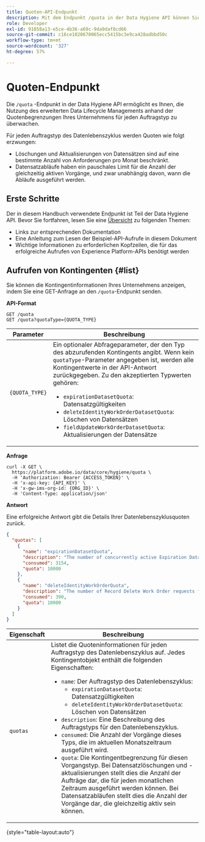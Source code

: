 ```yaml
---
title: Quoten-API-Endpunkt
description: Mit dem Endpunkt /quota in der Data Hygiene API können Sie die Nutzung des erweiterten Data Lifecycle Managements anhand der monatlichen Quotenbegrenzungen Ihres Unternehmens für jeden Auftragstyp überwachen.
role: Developer
exl-id: 91858a13-e5ce-4b36-a69c-9da9daf8cd66
source-git-commit: c16ce1020670065ecc5415bc3e9ca428adbbd50c
workflow-type: tm+mt
source-wordcount: '327'
ht-degree: 57%

---
```


# Quoten-Endpunkt

Die `/quota` -Endpunkt in der Data Hygiene API ermöglicht es Ihnen, die Nutzung des erweiterten Data Lifecycle Managements anhand der Quotenbegrenzungen Ihres Unternehmens für jeden Auftragstyp zu überwachen.

Für jeden Auftragstyp des Datenlebenszyklus werden Quoten wie folgt erzwungen:

* Löschungen und Aktualisierungen von Datensätzen sind auf eine bestimmte Anzahl von Anforderungen pro Monat beschränkt.
* Datensatzabläufe haben ein pauschales Limit für die Anzahl der gleichzeitig aktiven Vorgänge, und zwar unabhängig davon, wann die Abläufe ausgeführt werden.

## Erste Schritte

Der in diesem Handbuch verwendete Endpunkt ist Teil der Data Hygiene API. Bevor Sie fortfahren, lesen Sie eine [Übersicht](./overview.md) zu folgenden Themen:

* Links zur entsprechenden Dokumentation
* Eine Anleitung zum Lesen der Beispiel-API-Aufrufe in diesem Dokument
* Wichtige Informationen zu erforderlichen Kopfzeilen, die für das erfolgreiche Aufrufen von Experience Platform-APIs benötigt werden

## Aufrufen von Kontingenten {#list}

Sie können die Kontingentinformationen Ihres Unternehmens anzeigen, indem Sie eine GET-Anfrage an den `/quota`-Endpunkt senden.

**API-Format**

```http
GET /quota
GET /quota?quotaType={QUOTA_TYPE}
```

| Parameter | Beschreibung |
| --- | --- |
| `{QUOTA_TYPE}` | Ein optionaler Abfrageparameter, der den Typ des abzurufenden Kontingents angibt. Wenn kein `quotaType`-Parameter angegeben ist, werden alle Kontingentwerte in der API-Antwort zurückgegeben. Zu den akzeptierten Typwerten gehören:<ul><li>`expirationDatasetQuota`: Datensatzgültigkeiten</li><li>`deleteIdentityWorkOrderDatasetQuota`: Löschen von Datensätzen</li><li>`fieldUpdateWorkOrderDatasetQuota`: Aktualisierungen der Datensätze</li></ul> |

**Anfrage**

```shell
curl -X GET \
  https://platform.adobe.io/data/core/hygiene/quota \
  -H 'Authorization: Bearer {ACCESS_TOKEN}' \
  -H 'x-api-key: {API_KEY}' \
  -H 'x-gw-ims-org-id: {ORG_ID}' \
  -H 'Content-Type: application/json'
```

**Antwort**

Eine erfolgreiche Antwort gibt die Details Ihrer Datenlebenszyklusquoten zurück.

```json
{
  "quotas": [
    {
      "name": "expirationDatasetQuota",
      "description": "The number of concurrently active Expiration Dataset Delete Work Order requests for the organization.",
      "consumed": 3154,
      "quota": 10000
    },
    {
      "name": "deleteIdentityWorkOrderQuota",
      "description": "The number of Record Delete Work Order requests for the organization for this month.",
      "consumed": 390,
      "quota": 10000
    }
  ]
}
```

| Eigenschaft | Beschreibung |
| --- | --- |
| `quotas` | Listet die Quoteninformationen für jeden Auftragstyp des Datenlebenszyklus auf. Jedes Kontingentobjekt enthält die folgenden Eigenschaften:<ul><li>`name`: Der Auftragstyp des Datenlebenszyklus:<ul><li>`expirationDatasetQuota`: Datensatzgültigkeiten</li><li>`deleteIdentityWorkOrderDatasetQuota`: Löschen von Datensätzen</li></ul></li><li>`description`: Eine Beschreibung des Auftragstyps für den Datenlebenszyklus.</li><li>`consumed`: Die Anzahl der Vorgänge dieses Typs, die im aktuellen Monatszeitraum ausgeführt wird.</li><li>`quota`: Die Kontingentbegrenzung für diesen Vorgangstyp. Bei Datensatzlöschungen und -aktualisierungen stellt dies die Anzahl der Aufträge dar, die für jeden monatlichen Zeitraum ausgeführt werden können. Bei Datensatzabläufen stellt dies die Anzahl der Vorgänge dar, die gleichzeitig aktiv sein können.</li></ul> |

{style="table-layout:auto"}
